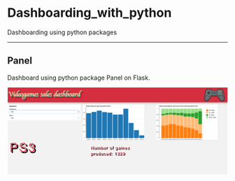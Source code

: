 # Dashboarding_with_python
Dashboarding using python packages

---

## Panel

Dashboard using python package Panel on Flask.

![alt text](.\img\panel.png)
